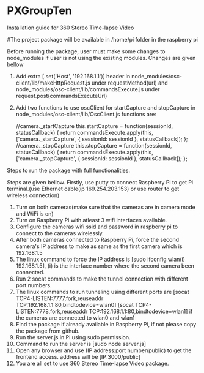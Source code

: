 # PXGroupTen

Installation guide for 360 Stereo Time-lapse Video

#The project package will be available in /home/pi folder in the raspberry pi

Before running the package, user must make some changes to node_modules if user is not using the existing modules.
Changes are given bellow
1. Add extra [.set('Host', '192.168.1.1')] header in node_modules/osc-client/lib/makeHttpRequest.js under requestMethod(url) and node_modules/osc-client/lib/commandsExecute.js under request.post(commandsExecuteUrl)
2.	Add two functions to use oscClient for startCapture and stopCapture in node_modules/osc-client/lib/OscClient.js
	functions are:

	//camera._startCapture
	this.startCapture = function(sessionId, statusCallback) {
        return commandsExecute.apply(this, ['camera._startCapture', { sessionId: sessionId }, statusCallback]);
	};
	//camera._stopCapture
	this.stopCapture = function(sessionId, statusCallback) {
    return commandsExecute.apply(this, ['camera._stopCapture', { sessionId: sessionId }, statusCallback]);
	};

Steps to run the package with full functionalities.

Steps are given bellow.
Firstly, use putty to connect Raspberry Pi to get Pi terminal.(use Ethernet cable(ip 169.254.203.153) or use router to get wireless connection)
1. Turn on both cameras(make sure that the cameras are in camera mode and WiFi is on)
2. Turn on Raspberry Pi with atleast 3 wifi interfaces available.
3. Configure the cameras wifi ssid and password in raspberry pi to connect to the cameras wirelessly.
4. After both cameras connected to Raspberry Pi, force the second camera's IP address to make as same as the first camera which is 192.168.1.5
5. The linux command to force the IP address is [sudo ifconfig wlan(i) 192.168.1.5], (i) is the interface number where the second camera been connected.
6. Run 2 socat commands to make the tunnel connection with different port numbers.
7. 	The linux commands to run tunneling using different ports are
	[socat TCP4-LISTEN:7777,fork,reuseaddr TCP:192.168.1.1:80,bindtodevice=wlan0]
	[socat TCP4-LISTEN:7778,fork,reuseaddr TCP:192.168.1.1:80,bindtodevice=wlan1]
	if the cameras are connected to wlan0 and wlan1
8. Find the package if already available in Raspberry Pi, if not please copy the package from github.
9. Run the server.js in Pi using sudo permission.
10. Command to run the server is [sudo node server.js]
11. Open any browser and use (IP address:port number/public) to get the frontend access. address will be [IP:3000/public]
12. You are all set to use 360 Stereo Time-lapse Video package.
